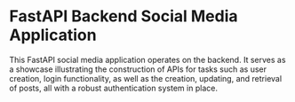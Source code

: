 # FastAPI Backend Social Media Application

This FastAPI social media application operates on the backend. It serves as a showcase illustrating the construction of APIs for tasks such as user creation, login functionality, as well as the creation, updating, and retrieval of posts, all with a robust authentication system in place.

